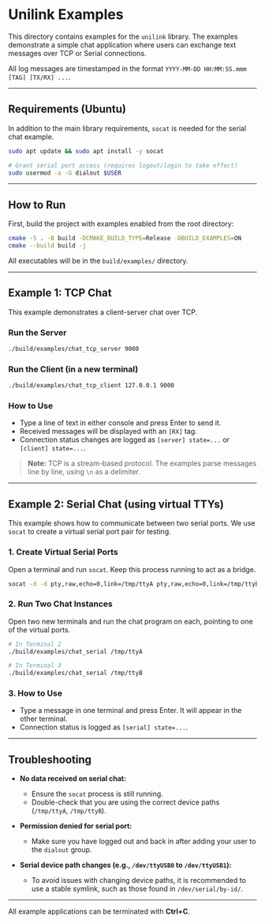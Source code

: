 # Unilink Examples

This directory contains examples for the `unilink` library. The examples demonstrate a simple chat application where users can exchange text messages over TCP or Serial connections.

All log messages are timestamped in the format `YYYY-MM-DD HH:MM:SS.mmm [TAG] [TX/RX] ...`.

---

## Requirements (Ubuntu)

In addition to the main library requirements, `socat` is needed for the serial chat example.

```bash
sudo apt update && sudo apt install -y socat

# Grant serial port access (requires logout/login to take effect)
sudo usermod -a -G dialout $USER
```

---

## How to Run

First, build the project with examples enabled from the root directory:

```bash
cmake -S . -B build -DCMAKE_BUILD_TYPE=Release -DBUILD_EXAMPLES=ON
cmake --build build -j
```

All executables will be in the `build/examples/` directory.

---

## Example 1: TCP Chat

This example demonstrates a client-server chat over TCP.

### Run the Server

```bash
./build/examples/chat_tcp_server 9000
```

### Run the Client (in a new terminal)

```bash
./build/examples/chat_tcp_client 127.0.0.1 9000
```

### How to Use

- Type a line of text in either console and press Enter to send it.
- Received messages will be displayed with an `[RX]` tag.
- Connection status changes are logged as `[server] state=...` or `[client] state=...`.

> **Note:** TCP is a stream-based protocol. The examples parse messages line by line, using `\n` as a delimiter.

---

## Example 2: Serial Chat (using virtual TTYs)

This example shows how to communicate between two serial ports. We use `socat` to create a virtual serial port pair for testing.

### 1. Create Virtual Serial Ports

Open a terminal and run `socat`. Keep this process running to act as a bridge.

```bash
socat -d -d pty,raw,echo=0,link=/tmp/ttyA pty,raw,echo=0,link=/tmp/ttyB
```

### 2. Run Two Chat Instances

Open two new terminals and run the chat program on each, pointing to one of the virtual ports.

```bash
# In Terminal 2
./build/examples/chat_serial /tmp/ttyA

# In Terminal 3
./build/examples/chat_serial /tmp/ttyB
```

### 3. How to Use

- Type a message in one terminal and press Enter. It will appear in the other terminal.
- Connection status is logged as `[serial] state=...`.

---

## Troubleshooting

- **No data received on serial chat:**

  - Ensure the `socat` process is still running.
  - Double-check that you are using the correct device paths (`/tmp/ttyA`, `/tmp/ttyB`).

- **Permission denied for serial port:**

  - Make sure you have logged out and back in after adding your user to the `dialout` group.

- **Serial device path changes (e.g., `/dev/ttyUSB0` to `/dev/ttyUSB1`):**
  - To avoid issues with changing device paths, it is recommended to use a stable symlink, such as those found in `/dev/serial/by-id/`.

---

All example applications can be terminated with **Ctrl+C**.
